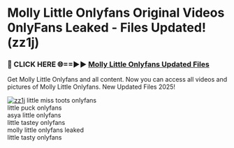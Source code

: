 # Molly Little Onlyfans Original Videos 0nlyFans Leaked - Files Updated! (zz1j)

<h3>🔴 CLICK HERE 🌐==►► <a href="https://best4dudes.click/HH4t6V" rel="nofollow">Molly Little Onlyfans Updated Files</a></h3>

Get Molly Little Onlyfans and all content. Now you can access all videos and pictures of Molly Little Onlyfans. New Updated Files 2025!

[![zz1j](https://github.com/user-attachments/assets/8c521d6e-e6e3-4a75-9320-d58ab9d79d5b)](https://best4dudes.click/HH4t6V)
little miss toots onlyfans<br>
little puck onlyfans<br>
asya little onlyfans<br>
little tastey onlyfans<br>
molly little onlyfans leaked<br>
little tasty onlyfans